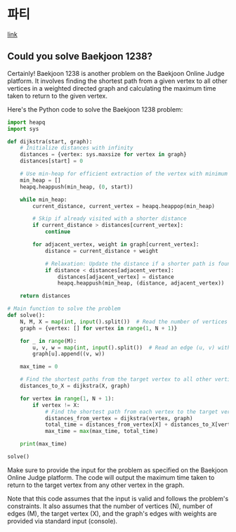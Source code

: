 # 파티

[link](https://www.acmicpc.net/problem/1238)

## Could you solve Baekjoon 1238?

Certainly! Baekjoon 1238 is another problem on the Baekjoon Online Judge platform. It involves finding the shortest path from a given vertex to all other vertices in a weighted directed graph and calculating the maximum time taken to return to the given vertex.

Here's the Python code to solve the Baekjoon 1238 problem:

```python
import heapq
import sys

def dijkstra(start, graph):
    # Initialize distances with infinity
    distances = {vertex: sys.maxsize for vertex in graph}
    distances[start] = 0

    # Use min-heap for efficient extraction of the vertex with minimum distance
    min_heap = []
    heapq.heappush(min_heap, (0, start))

    while min_heap:
        current_distance, current_vertex = heapq.heappop(min_heap)

        # Skip if already visited with a shorter distance
        if current_distance > distances[current_vertex]:
            continue

        for adjacent_vertex, weight in graph[current_vertex]:
            distance = current_distance + weight

            # Relaxation: Update the distance if a shorter path is found
            if distance < distances[adjacent_vertex]:
                distances[adjacent_vertex] = distance
                heapq.heappush(min_heap, (distance, adjacent_vertex))

    return distances

# Main function to solve the problem
def solve():
    N, M, X = map(int, input().split())  # Read the number of vertices (N), edges (M), and the target vertex (X)
    graph = {vertex: [] for vertex in range(1, N + 1)}

    for _ in range(M):
        u, v, w = map(int, input().split())  # Read an edge (u, v) with weight w
        graph[u].append((v, w))

    max_time = 0

    # Find the shortest paths from the target vertex to all other vertices
    distances_to_X = dijkstra(X, graph)

    for vertex in range(1, N + 1):
        if vertex != X:
            # Find the shortest path from each vertex to the target vertex
            distances_from_vertex = dijkstra(vertex, graph)
            total_time = distances_from_vertex[X] + distances_to_X[vertex]
            max_time = max(max_time, total_time)

    print(max_time)

solve()
```

Make sure to provide the input for the problem as specified on the Baekjoon Online Judge platform. The code will output the maximum time taken to return to the target vertex from any other vertex in the graph.

Note that this code assumes that the input is valid and follows the problem's constraints. It also assumes that the number of vertices (N), number of edges (M), the target vertex (X), and the graph's edges with weights are provided via standard input (console).
